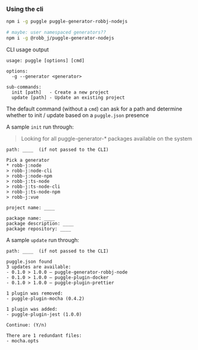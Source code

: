 ### Using the cli

```bash
npm i -g puggle puggle-generator-robbj-nodejs

# maybe: user namespaced generators??
npm i -g @robb_j/puggle-generator-nodejs
```

CLI usage output

```
usage: puggle [options] [cmd]

options:
  -g --generator <generator>

sub-commands:
  init [path]   - Create a new project
  update [path] - Update an existing project
```

The default command (without a `cmd`) can ask for a path
and determine whether to init / update based on a `puggle.json` presence

A sample `init` run through:

> Looking for all puggle-generator-\* packages available on the system

```
path: ____  (if not passed to the CLI)

Pick a generator
* robb-j:node
> robb-j:node-cli
> robb-j:node-npm
> robb-j:ts-node
> robb-j:ts-node-cli
> robb-j:ts-node-npm
> robb-j:vue

project name: ____

package name: ____
package description: ____
package repository: ____
```

A sample `update` run through:

```
path: ____  (if not passed to the CLI)

puggle.json found
3 updates are available:
- 0.1.0 > 1.0.0 – puggle-generator-robbj-node
- 0.1.0 > 1.0.0 – puggle-plugin-docker
- 0.1.0 > 1.0.0 – puggle-plugin-prettier

1 plugin was removed:
- puggle-plugin-mocha (0.4.2)

1 plugin was added:
- puggle-plugin-jest (1.0.0)

Continue: (Y/n)

There are 1 redundant files:
- mocha.opts
```
